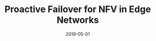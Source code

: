 ---
title: "Proactive Failover for NFV in Edge Networks"
authors:
- Huawei Huang
- Song Guo
- Kun Wang

date: "2019-05-01"
doi: ""

# Publication type.
# 1 = Conference paper; 2 = Journal article;
# 3 = Preprint Paper; 4 = Report; 5 = Book; 6 = Book section;
# 7 = Thesis; 8 = Patent
publication_types: ["2"]

# Publication name and optional abbreviated publication name.
publication: "*IEEE Communications Magazine*"
publication_short: "IEEE COMMUN MAG"

#url_pdf: ''
# url_code: ''
# url_dataset: ''
# url_poster: ''
# url_project: ''
# url_slides: ''
# url_video: ''

---
